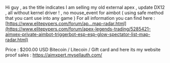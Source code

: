Hi guy , as the title indicates I am selling my old external apex , update DX12 , all without kernel driver ! , no mouse_event for aimbot ( using safe method that you cant use into any game )
For all information you can find here : [https://www.elitepvpers.com/forum/ap...map-radar.html](https://www.elitepvpers.com/forum/apex-legends-trading/5285421-aimxex-private-aimbot-triggerbot-esp-esp-glow-spectator-list-map-radar.html)

Price : $200.00 USD Bitecoin / Litecoin / Gift card
and here its my website proof sales : https://aimxpert.mysellauth.com/
